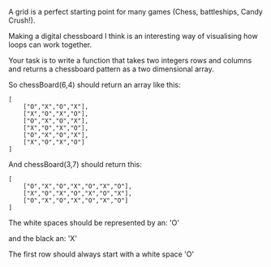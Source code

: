 A grid is a perfect starting point for many games (Chess, battleships, Candy Crush!).

Making a digital chessboard I think is an interesting way of visualising how loops can work together.

Your task is to write a function that takes two integers rows and columns and returns a chessboard pattern as a two dimensional array.

So chessBoard(6,4) should return an array like this:

```
[
    ["O","X","O","X"],
    ["X","O","X","O"],
    ["O","X","O","X"],
    ["X","O","X","O"],
    ["O","X","O","X"],
    ["X","O","X","O"]
]
```
And chessBoard(3,7) should return this:

```
[
    ["O","X","O","X","O","X","O"],
    ["X","O","X","O","X","O","X"],
    ["O","X","O","X","O","X","O"]
]
```

The white spaces should be represented by an: 'O'

and the black an: 'X'

The first row should always start with a white space 'O'
